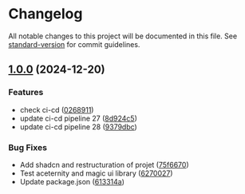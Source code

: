 # Changelog

All notable changes to this project will be documented in this file. See [standard-version](https://github.com/conventional-changelog/standard-version) for commit guidelines.

## [1.0.0](https://github.com/01Barthez/React-started/compare/v0.0.0...v1.0.0) (2024-12-20)

### Features

- check ci-cd ([0268911](https://github.com/01Barthez/React-started/commit/0268911ccea10721aaa5de53b1b1f2af00903dcc))
- update ci-cd pipeline 27 ([8d924c5](https://github.com/01Barthez/React-started/commit/8d924c511c9f02f9ee1b75591bf3e487ee31691b))
- update ci-cd pipeline 28 ([9379dbc](https://github.com/01Barthez/React-started/commit/9379dbc572d2d3604fd01b7c7f2c2a2e18422ec6))

### Bug Fixes

- Add shadcn and restructuration of projet ([75f6670](https://github.com/01Barthez/React-started/commit/75f6670ec5a7e4242b4d57977db5054f63a1efef))
- Test aceternity and magic ui library ([6270027](https://github.com/01Barthez/React-started/commit/62700273d72f2aae9743b17c37158557f1b2e641))
- Update package.json ([613314a](https://github.com/01Barthez/React-started/commit/613314ae9eea449af5ad124517d66f010d9c1457))
